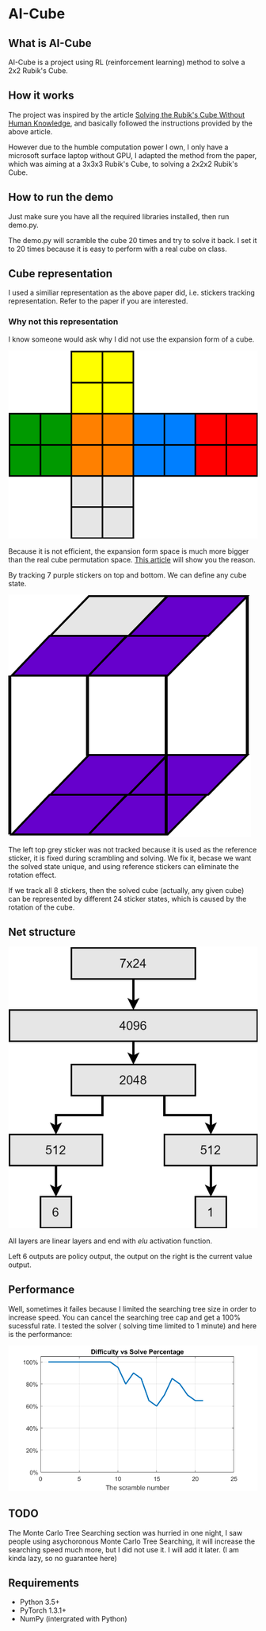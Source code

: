# AI-Cube

## What is AI-Cube

AI-Cube is a project using RL (reinforcement learning) method to solve a 2x2 Rubik's Cube.

## How it works

The project was inspired by the article [Solving the Rubik's Cube Without Human Knowledge](https://arxiv.org/abs/1805.07470), and basically followed the instructions provided by the above article.

However due to the humble computation power I own, I only have a microsoft surface laptop without GPU, I adapted the method from the paper, which was aiming at a 3x3x3 Rubik's Cube, to solving a 2x2x2 Rubik's Cube.

## How to run the demo

Just make sure you have all the required libraries installed, then run demo.py.

The demo.py will scramble the cube 20 times and try to solve it back. I set it to 20 times because it is easy to perform with a real cube on class.

## Cube representation

I used a similiar representation as the above paper did, i.e. stickers tracking representation. Refer to the paper if you are interested.

### Why not this representation

I know someone would ask why I did not use the expansion form of a cube.

![](https://github.com/xiahualiu/AI-Cube/blob/master/cube.png?raw=true)

Because it is not efficient, the expansion form space is much more bigger than the real cube permutation space. [This article](https://medium.com/datadriveninvestor/reinforcement-learning-to-solve-rubiks-cube-and-other-complex-problems-106424cf26ff) will show you the reason.

By tracking 7 purple stickers on top and bottom. We can define any cube state.

![](https://github.com/xiahualiu/AI-Cube/blob/master/stickers.png?raw=true)

The left top grey sticker was not tracked because it is used as the reference sticker, it is fixed during scrambling and solving. We fix it, becase we want the solved state unique, and using reference stickers can eliminate the rotation effect. 

If we track all 8 stickers, then the solved cube (actually, any given cube) can be represented by different 24 sticker states, which is caused by the rotation of the cube.

## Net structure

![](https://github.com/xiahualiu/AI-Cube/blob/master/net.png?raw=true)

All layers are linear layers and end with *elu* activation function.

Left 6 outputs are policy output, the output on the right is the current value output.

## Performance

Well, sometimes it failes because I limited the searching tree size in order to increase speed. You can cancel the searching tree cap and get a 100% sucessful rate. I tested the solver ( solving time limited to 1 minute) and here is the performance:

![](https://github.com/xiahualiu/AI-Cube/blob/master/result.png?raw=true)

## TODO

The Monte Carlo Tree Searching section was hurried in one night, I saw people using asychoronous Monte Carlo Tree Searching, it will increase the searching speed much more, but I did not use it. I will add it later. (I am kinda lazy, so no guarantee here)

## Requirements

* Python 3.5+
* PyTorch 1.3.1+
* NumPy (intergrated with Python)

